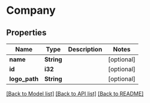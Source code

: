 # Company

## Properties

Name | Type | Description | Notes
------------ | ------------- | ------------- | -------------
**name** | **String** |  | [optional] 
**id** | **i32** |  | [optional]
**logo_path** | **String** |  | [optional]

[[Back to Model list]](../README.md#documentation-for-models) [[Back to API list]](../README.md#documentation-for-api-endpoints) [[Back to README]](../README.md)

